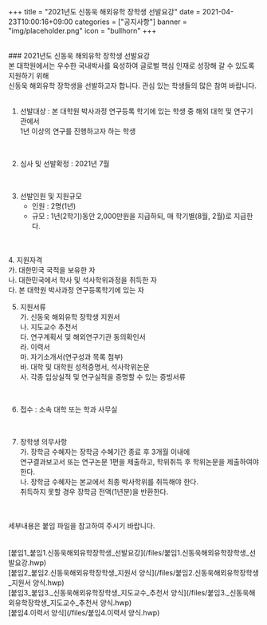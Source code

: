+++
title = "2021년도 신동욱 해외유학 장학생 선발요강"
date = 2021-04-23T10:00:16+09:00
categories = ["공지사항"]
banner = "img/placeholder.png"
icon = "bullhorn"
+++
<!--more-->

<br>
### 2021년도 신동욱 해외유학 장학생 선발요강

<br>
본 대학원에서는 우수한 국내박사를 육성하여 글로벌 핵심 인재로 성장해 갈 수 있도록 지원하기 위해 <br>
신동욱 해외유학 장학생을 선발하고자 합니다. 관심 있는 학생들의 많은 참여 바랍니다.

<br>
<br>


1. 선발대상 : 본 대학원 박사과정 연구등록 학기에 있는 학생 중 해외 대학 및 연구기관에서 <br>
   1년 이상의 연구를 진행하고자 하는 학생
<br>

2. 심사 및 선발확정 : 2021년 7월
<br>

3. 선발인원 및 지원규모
   - 인원 : 2명(1년)
   - 규모 : 1년(2학기)동안 2,000만원을 지급하되, 매 학기별(8월, 2월)로 지급한다.
<br>
<br>
4. 지원자격<br>
   가. 대한민국 국적을 보유한 자<br>
   나. 대한민국에서 학사 및 석사학위과정을 취득한 자<br>
   다. 본 대학원 박사과정 연구등록학기에 있는 자
 <br>

5. 지원서류<br>
   가. 신동욱 해외유학 장학생 지원서<br>
   나. 지도교수 추천서<br>
   다. 연구계획서 및 해외연구기관 동의확인서<br>
   라. 이력서<br>
   마. 자기소개서(연구성과 목록 첨부)<br>
   바. 대학 및 대학원 성적증명서, 석사학위논문<br>
   사. 각종 입상실적 및 연구실적을 증명할 수 있는 증빙서류
<br>

6. 접수 : 소속 대학 또는 학과 사무실
  <br>

7. 장학생 의무사항<br>
   가. 장학금 수혜자는 장학금 수혜기간 종료 후 3개월 이내에 <br>연구결과보고서 또는  연구논문 1편을 제출하고, 학위취득 후 학위논문을 제출하여야 한다.<br>
   나. 장학금 수혜자는 본교에서 최종 박사학위를 취득해야 한다. <br>취득하지 못할 경우 장학금 전액(1년분)을 반환한다.
<br>
<br>
세부내용은 붙임 파일을 참고하여 주시기 바랍니다.
<br>
<br>
<br>
[붙임1_붙임1.신동욱해외유학장학생_선발요강](/files/붙임1.신동욱해외유학장학생_선발요강.hwp)
<br>
[붙임2_붙임2.신동욱해외유학장학생_지원서 양식](/files/붙임2.신동욱해외유학장학생_지원서 양식.hwp)
<br>
[붙임3_붙임3._신동욱해외유학장학생_지도교수_추천서 양식](/files/붙임3._신동욱해외유학장학생_지도교수_추천서 양식.hwp)
<br>
[붙임4.이력서 양식](/files/붙임4.이력서 양식.hwp)
<br>
